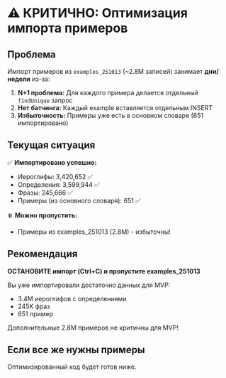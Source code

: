 # ⚠️ КРИТИЧНО: Оптимизация импорта примеров

## Проблема

Импорт примеров из `examples_251013` (~2.8M записей) занимает **дни/недели** из-за:

1. **N+1 проблема:** Для каждого примера делается отдельный `findUnique` запрос
2. **Нет батчинга:** Каждый example вставляется отдельным INSERT
3. **Избыточность:** Примеры уже есть в основном словаре (651 импортировано)

## Текущая ситуация

✅ **Импортировано успешно:**
- Иероглифы: 3,420,652 ✅
- Определения: 3,599,944 ✅
- Фразы: 245,666 ✅
- Примеры (из основного словаря): 651 ✅

⏸️ **Можно пропустить:** 
- Примеры из examples_251013 (2.8M) - избыточны!

## Рекомендация

**ОСТАНОВИТЕ импорт (Ctrl+C) и пропустите examples_251013**

Вы уже импортировали достаточно данных для MVP:
- 3.4M иероглифов с определениями
- 245K фраз
- 651 пример

Дополнительные 2.8M примеров не критичны для MVP!

## Если все же нужны примеры

Оптимизированный код будет готов ниже.

